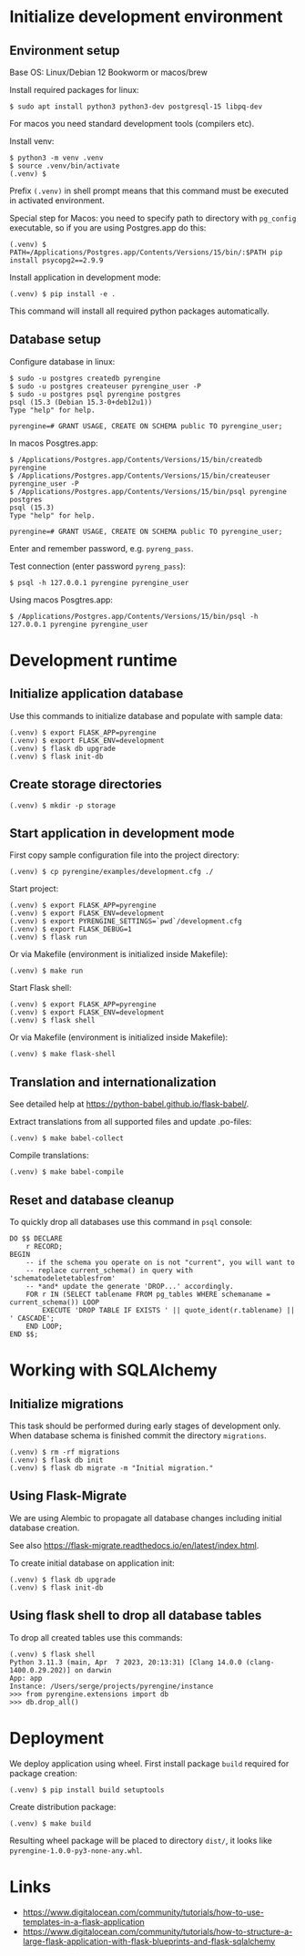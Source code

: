 # Initialize development environment

## Environment setup

Base OS: Linux/Debian 12 Bookworm or macos/brew

Install required packages for linux:

~~~~
$ sudo apt install python3 python3-dev postgresql-15 libpq-dev
~~~~

For macos you need standard development tools (compilers etc).

Install venv:

~~~~
$ python3 -m venv .venv
$ source .venv/bin/activate
(.venv) $
~~~~

Prefix `(.venv)` in shell prompt means that this command must be executed in activated
environment. 

Special step for Macos: you need to specify path to directory with `pg_config` executable,
so if you are using Postgres.app do this:

~~~~
(.venv) $ PATH=/Applications/Postgres.app/Contents/Versions/15/bin/:$PATH pip install psycopg2==2.9.9
~~~~

Install application in development mode:

~~~~
(.venv) $ pip install -e .
~~~~

This command will install all required python packages automatically.

## Database setup

Configure database in linux:

~~~~
$ sudo -u postgres createdb pyrengine
$ sudo -u postgres createuser pyrengine_user -P
$ sudo -u postgres psql pyrengine postgres
psql (15.3 (Debian 15.3-0+deb12u1))
Type "help" for help.

pyrengine=# GRANT USAGE, CREATE ON SCHEMA public TO pyrengine_user;
~~~~

In macos Posgtres.app:

~~~~
$ /Applications/Postgres.app/Contents/Versions/15/bin/createdb pyrengine
$ /Applications/Postgres.app/Contents/Versions/15/bin/createuser pyrengine_user -P
$ /Applications/Postgres.app/Contents/Versions/15/bin/psql pyrengine postgres
psql (15.3)
Type "help" for help.

pyrengine=# GRANT USAGE, CREATE ON SCHEMA public TO pyrengine_user;
~~~~

Enter and remember password, e.g. `pyreng_pass`.

Test connection (enter password `pyreng_pass`):

~~~~
$ psql -h 127.0.0.1 pyrengine pyrengine_user
~~~~

Using macos Posgtres.app:

~~~~
$ /Applications/Postgres.app/Contents/Versions/15/bin/psql -h 127.0.0.1 pyrengine pyrengine_user
~~~~

# Development runtime

## Initialize application database

Use this commands to initialize database and populate with sample data:

~~~~
(.venv) $ export FLASK_APP=pyrengine
(.venv) $ export FLASK_ENV=development
(.venv) $ flask db upgrade
(.venv) $ flask init-db
~~~~

## Create storage directories

~~~~
(.venv) $ mkdir -p storage
~~~~


## Start application in development mode

First copy sample configuration file into the project directory:

~~~~
(.venv) $ cp pyrengine/examples/development.cfg ./
~~~~

Start project:

~~~~
(.venv) $ export FLASK_APP=pyrengine
(.venv) $ export FLASK_ENV=development
(.venv) $ export PYRENGINE_SETTINGS=`pwd`/development.cfg
(.venv) $ export FLASK_DEBUG=1
(.venv) $ flask run
~~~~

Or via Makefile (environment is initialized inside Makefile):

~~~~
(.venv) $ make run
~~~~

Start Flask shell:

~~~~
(.venv) $ export FLASK_APP=pyrengine
(.venv) $ export FLASK_ENV=development
(.venv) $ flask shell
~~~~

Or via Makefile (environment is initialized inside Makefile):

~~~~
(.venv) $ make flask-shell
~~~~

## Translation and internationalization

See detailed help at <https://python-babel.github.io/flask-babel/>.

Extract translations from all supported files and update .po-files:

~~~~
(.venv) $ make babel-collect
~~~~

Compile translations:

~~~~
(.venv) $ make babel-compile
~~~~

## Reset and database cleanup

To quickly drop all databases use this command in `psql` console:

~~~~
DO $$ DECLARE
    r RECORD;
BEGIN
    -- if the schema you operate on is not "current", you will want to
    -- replace current_schema() in query with 'schematodeletetablesfrom'
    -- *and* update the generate 'DROP...' accordingly.
    FOR r IN (SELECT tablename FROM pg_tables WHERE schemaname = current_schema()) LOOP
        EXECUTE 'DROP TABLE IF EXISTS ' || quote_ident(r.tablename) || ' CASCADE';
    END LOOP;
END $$;
~~~~

# Working with SQLAlchemy

## Initialize migrations

This task should be performed during early stages of development only. When database schema is finished
commit the directory `migrations`.

~~~~
(.venv) $ rm -rf migrations
(.venv) $ flask db init
(.venv) $ flask db migrate -m "Initial migration."
~~~~

## Using Flask-Migrate

We are using Alembic to propagate all database changes including initial database
creation. 

See also <https://flask-migrate.readthedocs.io/en/latest/index.html>.

To create initial database on application init:

~~~~
(.venv) $ flask db upgrade
(.venv) $ flask init-db
~~~~

## Using flask shell to drop all database tables

To drop all created tables use this commands:

~~~~
(.venv) $ flask shell
Python 3.11.3 (main, Apr  7 2023, 20:13:31) [Clang 14.0.0 (clang-1400.0.29.202)] on darwin
App: app
Instance: /Users/serge/projects/pyrengine/instance
>>> from pyrengine.extensions import db
>>> db.drop_all()
~~~~

# Deployment

We deploy application using wheel. First install package `build` required for package creation:

~~~~
(.venv) $ pip install build setuptools
~~~~

Create distribution package:

~~~~
(.venv) $ make build
~~~~

Resulting wheel package will be placed to directory `dist/`, it looks like `pyrengine-1.0.0-py3-none-any.whl`.



# Links

* <https://www.digitalocean.com/community/tutorials/how-to-use-templates-in-a-flask-application>
* <https://www.digitalocean.com/community/tutorials/how-to-structure-a-large-flask-application-with-flask-blueprints-and-flask-sqlalchemy>